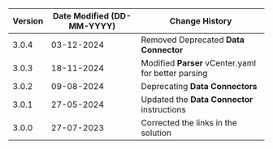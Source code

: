 | **Version** | **Date Modified (DD-MM-YYYY)** | **Change History**                          |
|-------------|--------------------------------|---------------------------------------------|
| 3.0.4       | 03-12-2024                     | Removed Deprecated **Data Connector**       |
| 3.0.3       | 18-11-2024                     | Modified **Parser** vCenter.yaml for better parsing                 |
| 3.0.2       | 09-08-2024                     | Deprecating **Data Connectors**                 |
| 3.0.1       | 27-05-2024                     | Updated the **Data Connector** instructions | 
| 3.0.0       | 27-07-2023                     | Corrected the links in the solution         | 
